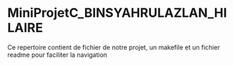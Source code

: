 # MiniProjetC_BINSYAHRULAZLAN_HILAIRE
Ce repertoire contient de fichier de notre projet, un makefile et un fichier readme pour faciliter la navigation
